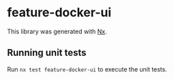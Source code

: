# feature-docker-ui

This library was generated with [Nx](https://nx.dev).

## Running unit tests

Run `nx test feature-docker-ui` to execute the unit tests.
